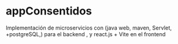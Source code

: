 # appConsentidos
Implementación de microservicios con (java web,  maven, Servlet,  +postgreSQL,) para el backend , y react.js + Vite en el frontend  
